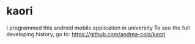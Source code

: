# kaori
I programmed this android mobile application in university
To see the full developing history, go to: https://github.com/andrea-cola/kaori
